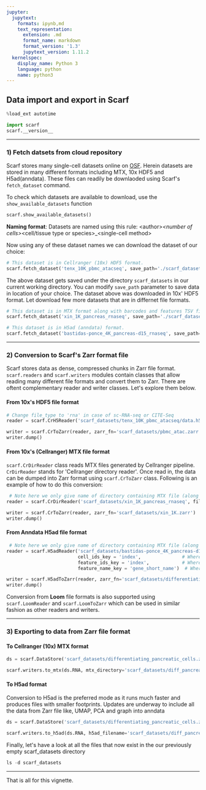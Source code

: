 ```yaml
---
jupyter:
  jupytext:
    formats: ipynb,md
    text_representation:
      extension: .md
      format_name: markdown
      format_version: '1.3'
      jupytext_version: 1.11.2
  kernelspec:
    display_name: Python 3
    language: python
    name: python3
---
```


## Data import and export in Scarf

```python
%load_ext autotime

import scarf
scarf.__version__
```

---
### 1) Fetch datsets from cloud repository

Scarf stores many single-cell datasets online on [OSF](https://osf.io/zeupv/). Herein datasets are stored in many different formats including MTX, 10x HDF5 and H5ad(anndata). These files can readily be downlaoded using Scarf's `fetch_dataset` command.


To check which datasets are available to download, use the `show_available_datasets` function

```python
scarf.show_available_datasets()
```

**Naming format**: Datasets are named using this rule: \<author\>_\<number of cells\>_\<cell/tissue type or species\>_\<single-cell method>

Now using any of these dataset names we can download the dataset of our choice:

```python
# This dataset is in Cellranger (10x) HDF5 format.
scarf.fetch_dataset('tenx_10K_pbmc_atacseq', save_path='./scarf_datasets')
```

The above dataset gets saved under the directory `scarf_datasets` in our current working directory. You can modify `save_path` parameter to save data in location of your choice. The dataset above was downloaded in 10x' HDF5 format. Let download few more datasets that are in differnet file formats.

```python
# This dataset is in MTX format along with barcodes and features TSV files.
scarf.fetch_dataset('xin_1K_pancreas_rnaseq', save_path='./scarf_datasets')
```

```python
# This dataset is in H5ad (anndata) format.
scarf.fetch_dataset('bastidas-ponce_4K_pancreas-d15_rnaseq', save_path='./scarf_datasets')
```

---
### 2) Conversion to Scarf's Zarr format file

Scarf stores data as dense, compressed chunks in Zarr file format. `scarf.readers` and `scarf.writers` modules contain classes that allow reading many different file formats and convert them to Zarr. There are oftent complementary reader and writer classes. Let's explore them below.


#### From 10x's HDF5 file format

```python
# Change file_type to 'rna' in case of sc-RNA-seq or CITE-Seq
reader = scarf.CrH5Reader('scarf_datasets/tenx_10K_pbmc_atacseq/data.h5', file_type='atac')

writer = scarf.CrToZarr(reader, zarr_fn='scarf_datasets/pbmc_atac.zarr')  # change value of `zarr_fn` to your choice of filename and path
writer.dump()
```

#### From 10x's (Cellranger) MTX file format

`scarf.CrDirReader` class reads MTX files generated by Cellranger pipeline. `CrDirReader` stands for 'Cellranger directory reader'. Once read in, the data can be dumped into Zarr format using `scarf.CrToZarr` class. Following is an example of how to do this conversion:

```python
 # Note here we only give name of directory containing MTX file (along with barcodes and features file)
reader = scarf.CrDirReader('scarf_datasets/xin_1K_pancreas_rnaseq', file_type='rna')

writer = scarf.CrToZarr(reader, zarr_fn='scarf_datasets/xin_1K.zarr')  # change value of `zarr_fn` to your choice of filename and path
writer.dump()
```

#### From Anndata H5ad file format

```python
 # Note here we only give name of directory containing MTX file (along with barcodes and features file)
reader = scarf.H5adReader('scarf_datasets/bastidas-ponce_4K_pancreas-d15_rnaseq/data.h5ad', 
                          cell_ids_key = 'index',               # Where Cell/barcode ids are saved under 'obs' slot
                          feature_ids_key = 'index',            # Where gene ids are saved under 'var' slot
                          feature_name_key = 'gene_short_name')  # Where gene names are saved under 'var' slot

writer = scarf.H5adToZarr(reader, zarr_fn='scarf_datasets/differentiating_pancreatic_cells.zarr') # change value of `zarr_fn` to your choice of filename and path
writer.dump()
```

Conversion from **Loom** file formats is also supported using `scarf.LoomReader` and `scarf.LoomToZarr` which can be used in similar fashion as other readers and writers.


---
### 3) Exporting to data from Zarr file format


#### To Cellranger (10x) MTX format

```python
ds = scarf.DataStore('scarf_datasets/differentiating_pancreatic_cells.zarr')
```

```python
scarf.writers.to_mtx(ds.RNA, mtx_directory='scarf_datasets/diff_pancreas')
```

#### To H5ad format

Conversion to H5ad is the preferred mode as it runs much faster and produces files with smaller footprints. Updates are underway to include all the data from Zarr file like,  UMAP, PCA and graph into anndata

```python
ds = scarf.DataStore('scarf_datasets/differentiating_pancreatic_cells.zarr')
```

```python
scarf.writers.to_h5ad(ds.RNA, h5ad_filename='scarf_datasets/diff_pancreas.h5ad')
```

Finally, let's have a look at all the files that now exist in the our previously empty scarf_datasets directory

```python
ls -d scarf_datasets
```

---
That is all for this vignette.
